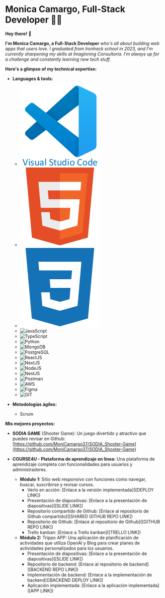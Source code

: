 # Monica Camargo, Full-Stack Developer 👩‍💻

**Hey there!** 👋

**I'm Monica Camargo, a Full-Stack Developer** *who's all about building web apps that users love.*
*I graduated from Ironhack school in 2023, and I'm currently sharpening my skills at Imaginning Consultoría.* 
*I'm always up for a challenge and constantly learning new tech stuff.*

**Here's a glimpse of my technical expertise:**

* **Languages & tools:**
    * ![VSCode](https://github.com/devicons/devicon/blob/master/icons/vscode/vscode-original-wordmark.svg) 
    * ![HTML5](https://github.com/devicons/devicon/blob/master/icons/html5/html5-original.svg) 
    * ![CSS3](https://github.com/devicons/devicon/blob/master/icons/css3/css3-plain.svg) 
    * ![JavaScript](ruta_de_la_imagen/JavaScript.png) 
    * ![TypeScript](ruta_de_la_imagen/TypeScript.png) 
    * ![Python](ruta_de_la_imagen/Python.png) 
    * ![MongoDB](ruta_de_la_imagen/MongoDB.png) 
    * ![PostgreSQL](ruta_de_la_imagen/PostgreSQL.png) 
    * ![ReactJS](ruta_de_la_imagen/ReactJS.png) 
    * ![NextJS](ruta_de_la_imagen/NextJS.png) 
    * ![NodeJS](ruta_de_la_imagen/NodeJS.png) 
    * ![NestJS](ruta_de_la_imagen/NestJS.png) 
    * ![Postman](ruta_de_la_imagen/Postman.png) 
    * ![AWS](ruta_de_la_imagen/AWS.png) 
    * ![Figma](ruta_de_la_imagen/Figma.png) 
    * ![GIT](ruta_de_la_imagen/GIT.png) 

* **Metodologías ágiles:**
    * Scrum

**Mis mejores proyectos:**

* **SODIA GAME** (Shooter Game): Un juego divertido y atractivo que puedes revisar en Github: [https://github.com/MoniCamargo37/SODIA_Shooter-Game](https://github.com/MoniCamargo37/SODIA_Shooter-Game)

* **COURSE4U - Plataforma de aprendizaje en línea:** Una plataforma de aprendizaje completa con funcionalidades para usuarios y administradores.
    * **Módulo 1:** Sitio web responsivo con funciones como navegar, buscar, suscribirse y revisar cursos.
        * Verlo en acción: [Enlace a la versión implementada]([DEPLOY LINK])
        * Presentación de diapositivas: [Enlace a la presentación de diapositivas]([SLIDE LINK])
        * Repositorio compartido de Github: [Enlace al repositorio de Github compartido]([SHARED GITHUB REPO LINK])
        * Repositorio de Github: [Enlace al repositorio de Github]([GITHUB REPO LINK])
        * Trello kanban: [Enlace a Trello kanban]([TRELLO LINK])
    * **Módulo 2:** Trippo APP: Una aplicación de planificación de actividades que utiliza OpenAI y Bing para crear planes de actividades personalizados para los usuarios.
        * Presentación de diapositivas: [Enlace a la presentación de diapositivas]([SLIDE LINK])
        * Repositorio de backend: [Enlace al repositorio de backend]([BACKEND REPO LINK])
        * Implementación de backend: [Enlace a la implementación de backend]([BACKEND DEPLOY LINK])
        * Aplicación implementada: [Enlace a la aplicación implementada]([APP LINK])
